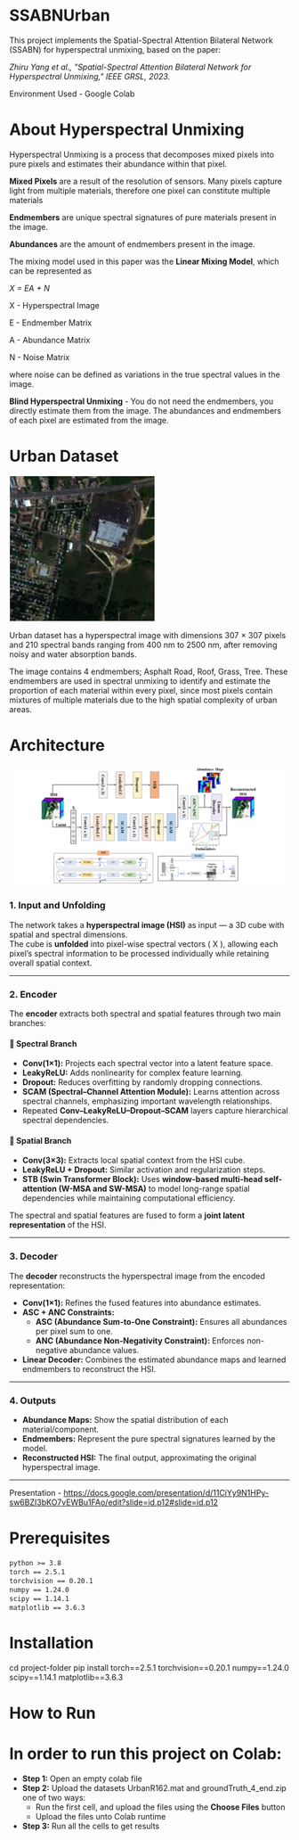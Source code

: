 # SSABNUrban

This project implements the Spatial-Spectral Attention Bilateral Network (SSABN) for hyperspectral unmixing, based on the paper: 

*Zhiru Yang et al., "Spatial-Spectral Attention Bilateral Network for Hyperspectral Unmixing," IEEE GRSL, 2023.*

Environment Used - Google Colab

# About Hyperspectral Unmixing
Hyperspectral Unmixing is a process that decomposes mixed pixels into pure pixels and estimates their abundance within that pixel. 

**Mixed Pixels** are a result of the resolution of sensors. Many pixels capture light from multiple materials, therefore one pixel 
can constitute multiple materials

**Endmembers** are unique spectral signatures of pure materials present in the image. 

**Abundances** are the amount of endmembers present in the image.

The mixing model used in this paper was the **Linear Mixing Model**, which can be represented as 

*X = EA + N*

X - Hyperspectral Image

E - Endmember Matrix

A - Abundance Matrix 

N - Noise Matrix

where noise can be defined as variations in the true spectral values in the image.

**Blind Hyperspectral Unmixing** - You do not need the endmembers, you directly estimate them from the image.
The abundances and endmembers of each pixel are estimated from the image.

# Urban Dataset

![Diagram](assets/urbanimage.png)

Urban dataset has a hyperspectral image with dimensions 307 × 307 pixels and 210 spectral bands ranging from 400 nm to 2500 nm, after removing noisy and water absorption bands. 

The image contains 4 endmembers; Asphalt Road, Roof, Grass, Tree. These endmembers are used in spectral unmixing to identify and estimate the proportion of each material within every pixel, since most pixels contain mixtures of multiple materials due to the high spatial complexity of urban areas.

# Architecture

![Diagram](assets/architecture.png)


### **1. Input and Unfolding**
The network takes a **hyperspectral image (HSI)** as input — a 3D cube with spatial and spectral dimensions.  
The cube is **unfolded** into pixel-wise spectral vectors \( X \), allowing each pixel’s spectral information to be processed individually while retaining overall spatial context.

---

### **2. Encoder**
The **encoder** extracts both spectral and spatial features through two main branches:

#### 🔹 Spectral Branch
- **Conv(1×1):** Projects each spectral vector into a latent feature space.  
- **LeakyReLU:** Adds nonlinearity for complex feature learning.  
- **Dropout:** Reduces overfitting by randomly dropping connections.  
- **SCAM (Spectral–Channel Attention Module):** Learns attention across spectral channels, emphasizing important wavelength relationships.  
- Repeated **Conv–LeakyReLU–Dropout–SCAM** layers capture hierarchical spectral dependencies.

#### 🔹 Spatial Branch
- **Conv(3×3):** Extracts local spatial context from the HSI cube.  
- **LeakyReLU + Dropout:** Similar activation and regularization steps.  
- **STB (Swin Transformer Block):** Uses **window-based multi-head self-attention (W-MSA and SW-MSA)** to model long-range spatial dependencies while maintaining computational efficiency.

The spectral and spatial features are fused to form a **joint latent representation** of the HSI.

---

### **3. Decoder**
The **decoder** reconstructs the hyperspectral image from the encoded representation:

- **Conv(1×1):** Refines the fused features into abundance estimates.  
- **ASC + ANC Constraints:**  
  - **ASC (Abundance Sum-to-One Constraint):** Ensures all abundances per pixel sum to one.  
  - **ANC (Abundance Non-Negativity Constraint):** Enforces non-negative abundance values.  
- **Linear Decoder:** Combines the estimated abundance maps and learned endmembers to reconstruct the HSI.

---

### **4. Outputs**
- **Abundance Maps:** Show the spatial distribution of each material/component.  
- **Endmembers:** Represent the pure spectral signatures learned by the model.  
- **Reconstructed HSI:** The final output, approximating the original hyperspectral image.

---



Presentation - https://docs.google.com/presentation/d/11CiYy9N1HPy-sw6BZI3bKO7vEWBu1FAo/edit?slide=id.p12#slide=id.p12
# Prerequisites
```
python >= 3.8
torch == 2.5.1
torchvision == 0.20.1
numpy == 1.24.0
scipy == 1.14.1
matplotlib == 3.6.3
```
# Installation
cd project-folder
pip install torch==2.5.1 torchvision==0.20.1 numpy==1.24.0 scipy==1.14.1
matplotlib==3.6.3

# How to Run
# In order to run this project on Colab:

- **Step 1:** Open an empty colab file
- **Step 2:** Upload the datasets UrbanR162.mat and groundTruth_4_end.zip one of two ways:
  - Run the first cell, and upload the files using the **Choose Files** button
  - Upload the files unto Colab runtime
- **Step 3:** Run all the cells to get results






